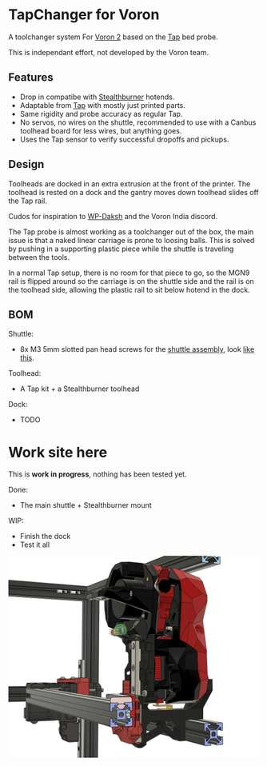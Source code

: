 # TapChanger for Voron
A toolchanger system For [Voron 2](https://github.com/VoronDesign/Voron-2) based on the [Tap](https://github.com/VoronDesign/Voron-Tap) bed probe.

This is independant effort, not developed by the Voron team.

## Features
* Drop in compatibe with [Stealthburner](https://github.com/VoronDesign/Voron-Stealthburner) hotends.
* Adaptable from [Tap](https://github.com/VoronDesign/Voron-Tap) with mostly just printed parts.
* Same rigidity and probe accuracy as regular Tap.
* No servos, no wires on the shuttle, recommended to use with a Canbus toolhead board for less wires, but anything goes.
* Uses the Tap sensor to verify successful dropoffs and pickups.


## Design

Toolheads are docked in an extra extrusion at the front of the printer. The toolhead is rested on a dock and the gantry moves down toolhead slides off the Tap rail.

Cudos for inspiration to [WP-Daksh](https://github.com/ankurv2k6/wp-daksh-toolchanger) and the Voron India discord.

The Tap probe is almost working as a toolchanger out of the box, the main issue is that a naked linear carriage is prone to loosing balls.
This is solved by pushing in a supporting plastic piece while the shuttle is traveling between the tools.

In a normal Tap setup, there is no room for that piece to go, so the MGN9 rail is flipped around so the carriage is on the shuttle side and the rail is on the toolhead side, allowing the plastic rail to sit below hotend in the dock.

## BOM

Shuttle:
 * 8x M3 5mm slotted pan head screws for the [shuttle assembly](assembly.md), look [like this](https://accu-components.com/us/pan-head-screws/7119-SFP-M3-5-A4).

Toolhead:
 * A Tap kit + a Stealthburner toolhead

Dock:
 * TODO

# Work site here

This is **work in progress**, nothing has been tested yet.


Done:
* The main shuttle + Stealthburner mount

WIP: 
* Finish the dock
* Test it all


![Preview](/images/side.png)
